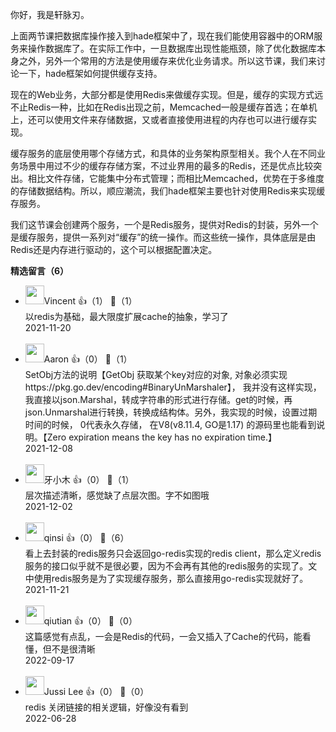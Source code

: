 你好，我是轩脉刃。

上面两节课把数据库操作接入到hade框架中了，现在我们能使用容器中的ORM服务来操作数据库了。在实际工作中，一旦数据库出现性能瓶颈，除了优化数据库本身之外，另外一个常用的方法是使用缓存来优化业务请求。所以这节课，我们来讨论一下，hade框架如何提供缓存支持。

现在的Web业务，大部分都是使用Redis来做缓存实现。但是，缓存的实现方式远不止Redis一种，比如在Redis出现之前，Memcached一般是缓存首选；在单机上，还可以使用文件来存储数据，又或者直接使用进程的内存也可以进行缓存实现。

缓存服务的底层使用哪个存储方式，和具体的业务架构原型相关。我个人在不同业务场景中用过不少的缓存存储方案，不过业界用的最多的Redis，还是优点比较突出。相比文件存储，它能集中分布式管理；而相比Memcached，优势在于多维度的存储数据结构。所以，顺应潮流，我们hade框架主要也针对使用Redis来实现缓存服务。

我们这节课会创建两个服务，一个是Redis服务，提供对Redis的封装，另外一个是缓存服务，提供一系列对“缓存”的统一操作。而这些统一操作，具体底层是由Redis还是内存进行驱动的，这个可以根据配置决定。
<div><strong>精选留言（6）</strong></div><ul>
<li><img src="https://static001.geekbang.org/account/avatar/00/12/f1/ed/4e249c6b.jpg" width="30px"><span>Vincent</span> 👍（1） 💬（1）<div>以redis为基础，最大限度扩展cache的抽象，学习了</div>2021-11-20</li><br/><li><img src="https://static001.geekbang.org/account/avatar/00/18/6b/23/ddad5282.jpg" width="30px"><span>Aaron</span> 👍（0） 💬（1）<div>SetObj方法的说明【GetObj 获取某个key对应的对象, 对象必须实现 https:&#47;&#47;pkg.go.dev&#47;encoding#BinaryUnMarshaler】， 我并没有这样实现， 我直接以json.Marshal，转成字符串的形式进行存储。get的时候，再json.Unmarshal进行转换，转换成结构体。另外，我实现的时候，设置过期时间的时候， 0代表永久存储， 在V8(v8.11.4, GO是1.17) 的源码里也能看到说明。【Zero expiration means the key has no expiration time.】</div>2021-12-08</li><br/><li><img src="https://static001.geekbang.org/account/avatar/00/11/e2/52/56dbb738.jpg" width="30px"><span>牙小木</span> 👍（0） 💬（1）<div>层次描述清晰，感觉缺了点层次图。字不如图哦</div>2021-12-02</li><br/><li><img src="https://static001.geekbang.org/account/avatar/00/19/70/67/0c1359c2.jpg" width="30px"><span>qinsi</span> 👍（0） 💬（6）<div>看上去封装的redis服务只会返回go-redis实现的redis client，那么定义redis服务的接口似乎就不是很必要，因为不会再有其他的redis服务的实现了。文中使用redis服务是为了实现缓存服务，那么直接用go-redis实现就好了。</div>2021-11-21</li><br/><li><img src="https://static001.geekbang.org/account/avatar/00/14/0a/da/dcf8f2b1.jpg" width="30px"><span>qiutian</span> 👍（0） 💬（0）<div>这篇感觉有点乱，一会是Redis的代码，一会又插入了Cache的代码，能看懂，但不是很清晰</div>2022-09-17</li><br/><li><img src="https://static001.geekbang.org/account/avatar/00/12/7b/36/fd46331c.jpg" width="30px"><span>Jussi Lee</span> 👍（0） 💬（0）<div>redis 关闭链接的相关逻辑，好像没有看到</div>2022-06-28</li><br/>
</ul>